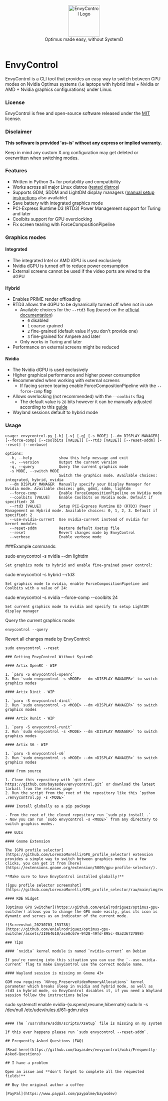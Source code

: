 <div align="center">
<picture>
  <source media="(prefers-color-scheme: dark)" srcset="https://github.com/bayasdev/envycontrol/raw/main/logos/dark.png">
  <img alt="EnvyControl Logo" src="https://github.com/bayasdev/envycontrol/raw/main/logos/light.png" height="100px">
</picture>
<br>
Optimus made easy, without SystemD
</div>
<br>

# EnvyControl

EnvyControl is a CLI tool that provides an easy way to switch between GPU modes on Nvidia Optimus systems (i.e laptops with hybrid Intel + Nvidia or AMD + Nvidia graphics configurations) under Linux.

### License

EnvyControl is free and open-source software released under the [MIT](https://github.com/bayasdev/envycontrol/blob/main/LICENSE) license.

### Disclaimer

**This software is provided 'as-is' without any express or implied warranty.**

Keep in mind any custom X.org configuration may get deleted or overwritten when switching modes.

### Features

- Written in Python 3+ for portability and compatibility
- Works across all major Linux distros ([tested distros](https://github.com/bayasdev/envycontrol/wiki/Frequently-Asked-Questions#tested-distros))
- Supports GDM, SDDM and LightDM display managers ([manual setup instructions](https://github.com/bayasdev/envycontrol/wiki/Frequently-Asked-Questions#what-to-do-if-my-display-manager-is-not-supported) also available)
- Save battery with integrated graphics mode
- PCI-Express Runtime D3 (RTD3) Power Management support for Turing and later
- Coolbits support for GPU overclocking
- Fix screen tearing with ForceCompositionPipeline

### Graphics modes

#### Integrated

- The integrated Intel or AMD iGPU is used exclusively
- Nvidia dGPU is turned off to reduce power consumption
- External screens cannot be used if the video ports are wired to the dGPU

#### Hybrid

- Enables PRIME render offloading
- RTD3 allows the dGPU to be dynamically turned off when not in use
  - Available choices for the `--rtd3` flag (based on the [official documentation](http://us.download.nvidia.com/XFree86/Linux-x86_64/530.30.02/README/dynamicpowermanagement.html))
    - `0` disabled
    - `1` coarse-grained
    - `2` fine-grained (default value if you don't provide one)
    - `3` fine-grained for Ampere and later
  - Only works in Turing and later
- Performance on external screens might be reduced

#### Nvidia

- The Nvidia dGPU is used exclusively
- Higher graphical performance and higher power consumption
- Recommended when working with external screens
  - If facing screen tearing enable ForceCompositionPipeline with the `--force-comp` flag
- Allows overlocking (not recommended) with the `--coolbits` flag
  - The default value is `28` bits however it can be manually adjusted according to this [guide](https://wiki.archlinux.org/title/NVIDIA/Tips_and_tricks#Overclocking_and_cooling)
- Wayland sessions default to hybrid mode

### Usage

```
usage: envycontrol.py [-h] [-v] [-q] [-s MODE] [--dm DISPLAY_MANAGER] [--force-comp] [--coolbits [VALUE]] [--rtd3 [VALUE]] [--reset-sddm] [--reset] [--verbose]

options:
  -h, --help            show this help message and exit
  -v, --version         Output the current version
  -q, --query           Query the current graphics mode
  -s MODE, --switch MODE
                        Switch the graphics mode. Available choices: integrated, hybrid, nvidia
  --dm DISPLAY_MANAGER  Manually specify your Display Manager for Nvidia mode. Available choices: gdm, gdm3, sddm, lightdm
  --force-comp          Enable ForceCompositionPipeline on Nvidia mode
  --coolbits [VALUE]    Enable Coolbits on Nvidia mode. Default if specified: 28
  --rtd3 [VALUE]        Setup PCI-Express Runtime D3 (RTD3) Power Management on Hybrid mode. Available choices: 0, 1, 2, 3. Default if specified: 2
  --use-nvidia-current  Use nvidia-current instead of nvidia for kernel modules
  --reset-sddm          Restore default Xsetup file
  --reset               Revert changes made by EnvyControl
  --verbose             Enable verbose mode
```

###Example commands:

sudo envycontrol -s nvidia --dm lightdm
```
Set graphics mode to hybrid and enable fine-grained power control:
```
sudo envycontrol -s hybrid --rtd3
```
Set graphics mode to nvidia, enable ForceCompositionPipeline and Coolbits with a value of 24:
```
sudo envycontrol -s nvidia --force-comp --coolbits 24
```
Set current graphics mode to nvidia and specify to setup LightDM display manager
```
Query the current graphics mode:
```
envycontrol --query
```
Revert all changes made by EnvyControl:
```
sudo envycontrol --reset

### Getting EnvyControl Without SystemD

#### Artix OpenRC - WIP

1. `paru -S envycontrol-openrc`
3. Run `sudo envycontrol -s <MODE> --dm <DISPLAY MANAGER>` to switch graphics modes

#### Artix Dinit - WIP

1. `paru -S envycontrol-dinit`
2. Run `sudo envycontrol -s <MODE> --dm <DISPLAY MANAGER>` to switch graphics modes

#### Artix Runit - WIP

1. `paru -S envycontrol-runit`
2. Run `sudo envycontrol -s <MODE> --dm <DISPLAY MANAGER>` to switch graphics modes

#### Artix S6 - WIP

1. `paru -S envycontrol-s6`
2. Run `sudo envycontrol -s <MODE> --dm <DISPLAY MANAGER>` to switch graphics modes

#### From source

1. Clone this repository with `git clone https://github.com/bayasdev/envycontrol.git` or download the latest tarball from the releases page
2. Run the script from the root of the repository like this `python ./envycontrol.py -s <MODE>`

#### Install globally as a pip package

- From the root of the cloned repository run `sudo pip install .`
- Now you can run `sudo envycontrol -s <MODE>` from any directory to switch graphics modes.

### GUIs

#### Gnome Extension

The [GPU profile selector](https://github.com/LorenzoMorelli/GPU_profile_selector) extension provides a simple way to switch between graphics modes in a few clicks, you can get it from [here](https://extensions.gnome.org/extension/5009/gpu-profile-selector/).

**Make sure to have EnvyControl installed globally!**

![gpu profile selector screenshot](https://github.com/LorenzoMorelli/GPU_profile_selector/raw/main/img/extension_screenshot.png)

#### KDE Widget

[Optimus GPU Switcher](https://github.com/enielrodriguez/optimus-gpu-switcher) allows you to change the GPU mode easily, plus its icon is dynamic and serves as an indicator of the current mode.

![Screenshot_20230703_153738](https://github.com/enielrodriguez/optimus-gpu-switcher/assets/31964610/ace0c67e-9428-49fd-895c-48a236727898)

### Tips

#### `nvidia` kernel module is named `nvidia-current` on Debian

If you're running into this situation you can use the `--use-nvidia-current` flag to make EnvyControl use the correct module name.

#### Wayland session is missing on Gnome 43+

GDM now requires `NVreg_PreserveVideoMemoryAllocations` kernel parameter which breaks sleep in nvidia and hybrid mode, as well as rtd3 in hybrid mode, so EnvyControl disables it, if you need a Wayland session follow the instructions below

```
sudo systemctl enable nvidia-{suspend,resume,hibernate}
sudo ln -s /dev/null /etc/udev/rules.d/61-gdm.rules
```

#### The `/usr/share/sddm/scripts/Xsetup` file is missing on my system

If this ever happens please run `sudo envycontrol --reset-sddm`.

## Frequently Asked Questions (FAQ)

[Read here](https://github.com/bayasdev/envycontrol/wiki/Frequently-Asked-Questions)

## I have a problem

Open an issue and **don't forget to complete all the requested fields!**

## Buy the original author a coffee

[PayPal](https://www.paypal.com/paypalme/bayasdev)
